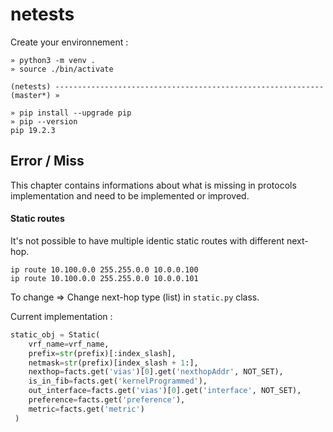 # netests

Create your environnement :

```shell
» python3 -m venv .
» source ./bin/activate

(netests) ------------------------------------------------------------
(master*) »

» pip install --upgrade pip
» pip --version
pip 19.2.3
```


## Error / Miss

This chapter contains informations about what is missing in protocols implementation and need to be implemented or improved.

#### Static routes

It's not possible to have multiple identic static routes with different next-hop.

```shell
ip route 10.100.0.0 255.255.0.0 10.0.0.100 
ip route 10.100.0.0 255.255.0.0 10.0.0.101
```

To change => Change next-hop type (list) in ``static.py`` class.

Current implementation :
```Python
static_obj = Static(
    vrf_name=vrf_name,
    prefix=str(prefix)[:index_slash],
    netmask=str(prefix)[index_slash + 1:],
    nexthop=facts.get('vias')[0].get('nexthopAddr', NOT_SET),
    is_in_fib=facts.get('kernelProgrammed'),
    out_interface=facts.get('vias')[0].get('interface', NOT_SET),
    preference=facts.get('preference'),
    metric=facts.get('metric')
 )
``` 
